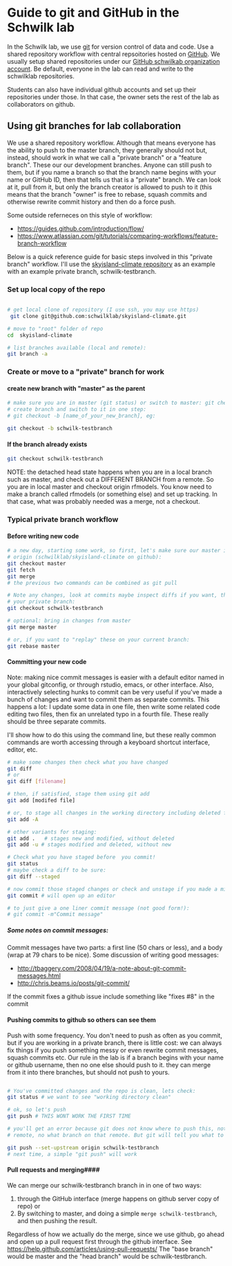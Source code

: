Guide to git and GitHub in the Schwilk lab
==========================================

In the Schwilk lab, we use [git][git] for version control of data and code. Use a shared repository workflow with central repsoitories hosted on [GitHub][github]. We usually setup shared repositories under our [GitHub schwilkab organization account][schwilklab]. Be default, everyone in the lab can read and write to the schwilklab repositories.

Students can also have individual github accounts and set up their repositories under those. In that case, the owner sets the rest of the lab as collaborators on github.

## Using git branches for lab collaboration ##

We use a shared repository workflow. Although that means everyone has the ability to push to the master branch, they generally should not but, instead, should work in what we call a "private branch" or a "feature branch". These our our development branches. Anyone can still push to them, but if you name a branch so that the branch name begins with your name or GitHub ID, then that tells us that is a "private" branch.  We can look at it, pull from it, but only the branch creator is allowed to push to it (this means that the branch "owner" is free to rebase, squash commits and otherwise rewrite commit history and then do a force push.


Some outside referneces on this style of workflow:

- https://guides.github.com/introduction/flow/
- https://www.atlassian.com/git/tutorials/comparing-workflows/feature-branch-workflow

Below is a quick reference guide for basic steps involved in this "private branch" workflow. I'll use the [skyisland-climate repository][skyisland-climate] as an example with an example private branch, schwilk-testbranch.

### Set up local copy of the repo ###

```bash

# get local clone of repository (I use ssh, you may use https)
 git clone git@github.com:schwilklab/skyisland-climate.git

# move to "root" folder of repo
cd  skyisland-climate

# list branches available (local and remote):
git branch -a 
```

### Create or move to a "private" branch for work ###

#### create new branch with "master" as the parent ####

```bash
# make sure you are in master (git status) or switch to master: git checkout master
# create branch and switch to it in one step:
# git checkout -b [name_of_your_new_branch], eg:

git checkout -b schwilk-testbranch
```

#### If the branch already exists ####

``` bash
git checkout schwilk-testbranch
```

NOTE: the detached head state happens when you are in a local branch such as master, and check out a DIFFERENT BRANCH from a remote. So you are in local master and checkout origin rfmodels.  You know need to make a branch called rfmodels (or something else) and set up tracking.  In that case, what was probably needed was a merge, not  a checkout.

### Typical private branch workflow ###

#### Before writing new code ####

```bash
# a new day, starting some work, so first, let's make sure our master is up to date with 
# origin (schwilklab/skyisland-climate on github):
git checkout master
git fetch
git merge
# the previous two commands can be combined as git pull 

# Note any changes, look at commits maybe inspect diffs if you want, then switch to 
# your private branch:
git checkout schwilk-testbranch

# optional: bring in changes from master
git merge master 

# or, if you want to "replay" these on your current branch:
git rebase master
```

#### Committing your new code ####

Note: making nice commit messages is easier with a default editor named in your global gitconfig, or through rstudio, emacs, or other interface.  Also, interactively selecting hunks to commit can be very useful if you've made a bunch of changes and want to commit them as separate commits.  This happens a lot: I update some data in one file, then write some related code editing two files, then fix an unrelated typo in a fourth file.  These really should be three separate commits. 

I'll show how to do this using the command line, but these really common commands are worth accessing through a keyboard shortcut interface, editor, etc.

```bash
# make some changes then check what you have changed
git diff
# or 
git diff [filename]

# then, if satisfied, stage them using git add
git add [modifed file]

# or, to stage all changes in the working directory including deleted files:
git add -A 

# other variants for staging:
git add .   # stages new and modified, without deleted
git add -u # stages modified and deleted, without new

# Check what you have staged before  you commit!
git status
# maybe check a diff to be sure:
git diff --staged

# now commit those staged changes or check and unstage if you made a mistake
git commit # will open up an editor

# to just give a one liner commit message (not good form!):
# git commit -m"Commit message"
```

##### Some notes on commit messages: #####

Commit messages have two parts: a first line (50 chars or less), and a body (wrap at 79 chars to be nice).  Some discussion of writing good messages: 
- http://tbaggery.com/2008/04/19/a-note-about-git-commit-messages.html
- http://chris.beams.io/posts/git-commit/

If the commit fixes a github issue include something like "fixes #8" in the commit

#### Pushing commits to github so others can see them ####

Push with some frequency.  You don't need to push as often as you commit, but if you are working in a private branch, there is little cost: we can always fix things if you push something messy or even rewrite commit messages, squash commits etc.  Our rule in the lab is if a branch begins with your name or github username, then no one else should push to it.  they can merge from it into there branches, but should not push to yours.

``` bash

# You've committed changes and the repo is clean, lets check:
git status # we want to see "working directory clean"

# ok, so let's push
git push # THIS WONT WORK THE FIRST TIME

# you'll get an error because git does not know where to push this, not what
# remote, no what branch on that remote. But git will tell you what to do:

git push --set-upstream origin schwilk-testbranch
# next time, a simple "git push" will work
```

#### Pull requests and merging####

We can merge our schwilk-testbranch branch in in one of two ways: 
1. through the GitHub interface (merge happens on github server copy of repo) or
2. By switching to master, and doing a simple `merge schwilk-testbranch`, and then pushing the result.

Regardless of how we actually do the merge, since we use github, go ahead and open up a pull request first through the github interface. See https://help.github.com/articles/using-pull-requests/ The "base branch" would be master and the "head branch" would be schwilk-testbranch.


[git]: https://git-scm.com/
[github]: https://github.com/
[schwilklab]: https://github.com/schwilklab
[skyisland-climate]: https://github.com/schwilklab/skyisland-climate
